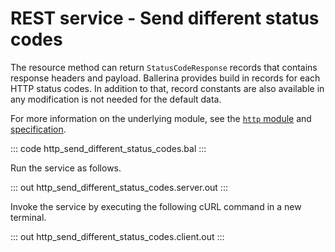 # REST service - Send different status codes

The resource method can return `StatusCodeResponse` records that contains response headers and payload. Ballerina provides build in records for each HTTP status codes. In addition to that, record constants are also available in any modification is not needed for the default data.

For more information on the underlying module, see the [`http` module](https://lib.ballerina.io/ballerina/http/latest/)  and [specification](https://ballerina.io/spec/http/#2351-status-code-response).

::: code http_send_different_status_codes.bal :::

Run the service as follows.

::: out http_send_different_status_codes.server.out :::

Invoke the service by executing the following cURL command in a new terminal.

::: out http_send_different_status_codes.client.out :::

